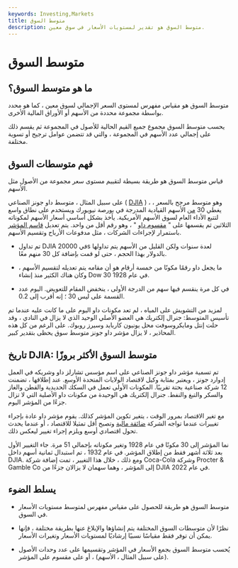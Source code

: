 ```yaml
---
keywords: Investing,Markets
title: متوسط السوق
description: متوسط السوق هو تقدير لمستويات الأسعار في سوق معين.
---
```


# متوسط السوق
## ما هو متوسط السوق؟

متوسط السوق هو مقياس مفهرس لمستوى السعر الإجمالي لسوق معين ، كما هو محدد بواسطة مجموعة محددة من الأسهم أو الأوراق المالية الأخرى.

يحسب متوسط السوق مجموع جميع القيم الحالية للأصول في المجموعة ثم يقسم ذلك على إجمالي عدد الأسهم في المجموعة ، والتي قد تتضمن عوامل ترجيح أو تسوية مختلفة.

## فهم متوسطات السوق

قياس متوسط السوق هو طريقة بسيطة لتقييم مستوى سعر مجموعة من الأصول مثل الأسهم.

على سبيل المثال ، متوسط داو جونز الصناعي ( [DJIA](/djia) ) ، وهو متوسط مرجح بالسعر ، يغطي 30 [من](/bluechip) الأسهم القيادية المدرجة في بورصة نيويورك ويستخدم على نطاق واسع لتتبع الأداء العام لسوق الأسهم الأمريكية. يأخذ بشكل أساسي أسعار الأسهم لمكوناته الثلاثين ثم يقسمها على " [مقسوم داو](/dowdivisor) " ، وهو رقم أقل من واحد. يتم تعديل [قاسم المؤشر](/indexdivisor) باستمرار لإجراءات الشركات ، مثل مدفوعات الأرباح وتقسيم الأسهم.

- تم تداول DJIA في 20000s لعدة سنوات ولكن القليل من الأسهم يتم تداولها بالدولار بهذا الحجم ، حتى لو قمت بإضافة كل 30 منهم معًا.

- ما يجعل داو رقمًا مكونًا من خمسة أرقام هو أن مقامه يتم تعديله لتقسيم الأسهم ، وكان هناك الكثير منذ إنشاء Dow 30 في عام 1928.

- في كل مرة ينقسم فيها سهم من الدرجة الأولى ، ينخفض المقام للتعويض. اليوم عدد القسمة على ليس 30 ؛ إنه أقرب إلى 0.2.

لمزيد من التشويش على المياه ، لم تعد مكونات داو اليوم على ما كانت عليه عندما تم تأسيس المتوسط: جنرال إلكتريك هي العضو الأصلي الوحيد الذي لا يزال في النادي ، وقد حلت إنتل ومايكروسوفت محل يونيون كاربايد وسيرز روبوك. على الرغم من كل هذه المحاذير ، لا يزال مؤشر داو جونز متوسط سوق يحظى بتقدير كبير.

## تاريخ DJIA: متوسط السوق الأكثر بروزًا

تم تسمية مؤشر داو جونز الصناعي على اسم مؤسس تشارلز داو وشريكه في العمل إدوارد جونز ، ويعتبر بمثابة وكيل لاقتصاد الولايات المتحدة الأوسع. عند إطلاقها ، تضمنت 12 شركة صناعية بحتة تقريبًا. المكونات الأولى تعمل في السكك الحديدية والقطن والغاز والسكر والتبغ والنفط. جنرال إلكتريك هي الوحيدة من مكونات داو الأصلية التي لا تزال جزءًا من المؤشر اليوم.

مع تغير الاقتصاد بمرور الوقت ، يتغير تكوين المؤشر كذلك. يقوم مؤشر داو عادة بإجراء تغييرات عندما تواجه الشركة [ضائقة مالية](/financial_distress) وتصبح أقل تمثيلا للاقتصاد ، أو عندما يحدث تحول اقتصادي أوسع ويلزم إجراء تغيير ليعكس ذلك.

نما المؤشر إلى 30 مكونًا في عام 1928 وتغير مكوناته بإجمالي 51 مرة. جاء التغيير الأول بعد ثلاثة أشهر فقط من إطلاق المؤشر. في عام 1932 ، تم استبدال ثمانية أسهم داخل DJIA. ومع ذلك ، خلال هذا التغيير ، تمت إضافة شركة Coca-Cola وشركة Procter & Gamble Co إلى المؤشر ، وهما سهمان لا يزالان جزءًا من DJIA في عام 2022.

## يسلط الضوء

- متوسط السوق هو طريقة للحصول على مقياس مفهرس لمتوسط مستويات الأسعار في السوق.

- نظرًا لأن متوسطات السوق المختلفة يتم إنشاؤها والإبلاغ عنها بطريقة مختلفة ، فإنها يمكن أن توفر فقط مقياسًا نسبيًا إرشاديًا لمستويات الأسعار وتغيرات الأسعار.

- يُحسب متوسط السوق بجمع الأسعار في المؤشر وتقسيمها على عدد وحدات الأصول (على سبيل المثال ، الأسهم) ، أو على مقسوم على المؤشر.

